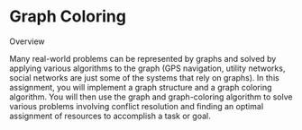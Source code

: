 # Graph Coloring

Overview

Many real-world problems can be represented by graphs and solved by applying various algorithms to the graph (GPS navigation, utility networks, social networks are just some of the systems that rely on graphs). In this assignment, you will implement a graph structure and a graph coloring algorithm. You will then use the graph and graph-coloring algorithm to solve various problems involving conflict resolution and finding an optimal assignment of resources to accomplish a task or goal.
